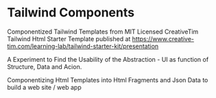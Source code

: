 # Tailwind Components

 Componentized Tailwind Templates from MIT Licensed CreativeTim Tailwind Html Starter Template published at https://www.creative-tim.com/learning-lab/tailwind-starter-kit/presentation

A Experiment to Find the Usability of the Abstraction - UI as function of Structure, Data and Acion.

Componentizing Html Templates into Html Fragments and Json Data to build a web site / web app